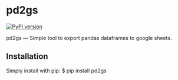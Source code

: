 pd2gs
===========
[![PyPI version](https://badge.fury.io/py/pd2gs.svg)](https://pypi.python.org/pypi/pd2gs)

pd2gs — Simple tool to export pandas dataframes to google sheets.


Installation
--------
Simply install with pip:
    $ pip install pd2gs

